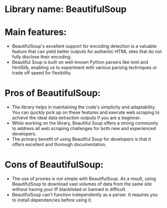 # Library name: **BeautifulSoup**

# Main features: 
+ BeautifulSoup's excellent support for encoding detection is a valuable feature that can yield better outputs for authentic HTML sites that do not fully disclose their encoding. 
+ Beautiful Soup is built on well-known Python parsers like lxml and html5lib, enabling us to experiment with various parsing techniques or trade off speed for flexibility. 
# Pros of **BeautifulSoup**:
* The library helps in maintaining the code's simplicity and adaptability. You can quickly pick up on these features and execute web scraping to achieve the ideal data extraction outputs if you are a beginner.
* While working on the library, Beautiful Soup offers a strong community to address all web scraping challenges for both new and experienced developers.
* The primary benefit of using Beautiful Soup for developers is that it offers excellent and thorough documentation.

# Cons of **BeautifulSoup**:
+ The use of proxies is not simple with BeautifulSoup. As a result, using BeautifulSoup to download vast volumes of data from the same site without having your IP blacklisted or banned is difficult.
+ BeautifulSoup can't function independently as a parser. It requires you to install dependencies before using it.
